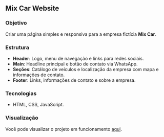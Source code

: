 ## Mix Car Website

### Objetivo
Criar uma página simples e responsiva para a empresa fictícia **Mix Car**.

### Estrutura
- **Header**: Logo, menu de navegação e links para redes sociais.
- **Main**: Headline principal e botão de contato via WhatsApp.
- **Seções**: Catálogo de veículos e localização da empresa com mapa e informações de contato.
- **Footer**: Links, informações de contato e sobre a empresa.

### Tecnologias
- HTML, CSS, JavaScript.

### Visualização

Você pode visualizar o projeto em funcionamento [aqui](https://mix-car.vercel.app/).
